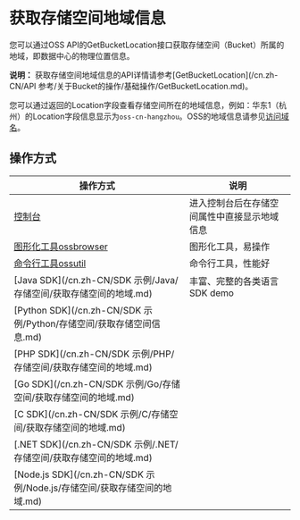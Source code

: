 # 获取存储空间地域信息

您可以通过OSS API的GetBucketLocation接口获取存储空间（Bucket）所属的地域，即数据中心的物理位置信息。

**说明：** 获取存储空间地域信息的API详情请参考[GetBucketLocation](/cn.zh-CN/API 参考/关于Bucket的操作/基础操作/GetBucketLocation.md)。

您可以通过返回的Location字段查看存储空间所在的地域信息，例如：华东1（杭州）的Location字段信息显示为`oss-cn-hangzhou`。OSS的地域信息请参见[访问域名](/cn.zh-CN/开发指南/访问域名（Endpoint）/访问域名和数据中心.md)。

## 操作方式

|操作方式|说明|
|----|--|
|[控制台](https://home.console.aliyun.com)|进入控制台后在存储空间属性中直接显示地域信息|
|[图形化工具ossbrowser](/cn.zh-CN/常用工具/图形化管理工具ossbrowser/快速开始.md)|图形化工具，易操作|
|[命令行工具ossutil](/cn.zh-CN/常用工具/命令行工具ossutil/常用命令/ls.md)|命令行工具，性能好|
|[Java SDK](/cn.zh-CN/SDK 示例/Java/存储空间/获取存储空间的地域.md)|丰富、完整的各类语言SDK demo|
|[Python SDK](/cn.zh-CN/SDK 示例/Python/存储空间/获取存储空间信息.md)|
|[PHP SDK](/cn.zh-CN/SDK 示例/PHP/存储空间/获取存储空间的地域.md)|
|[Go SDK](/cn.zh-CN/SDK 示例/Go/存储空间/获取存储空间的地域.md)|
|[C SDK](/cn.zh-CN/SDK 示例/C/存储空间/获取存储空间的地域.md)|
|[.NET SDK](/cn.zh-CN/SDK 示例/.NET/存储空间/获取存储空间的地域.md)|
|[Node.js SDK](/cn.zh-CN/SDK 示例/Node.js/存储空间/获取存储空间的地域.md)|


